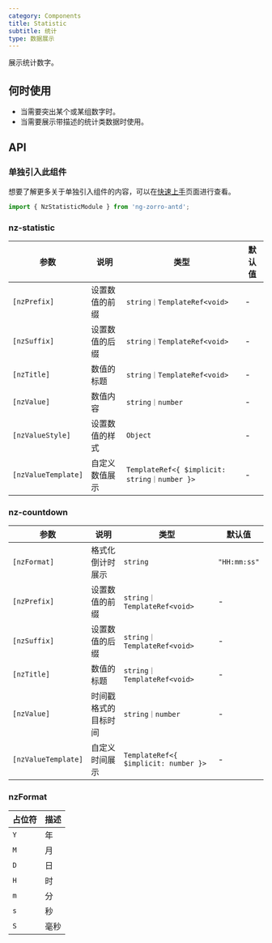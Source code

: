 ```yaml
---
category: Components
title: Statistic
subtitle: 统计
type: 数据展示
---
```


展示统计数字。

## 何时使用

- 当需要突出某个或某组数字时。
- 当需要展示带描述的统计类数据时使用。

## API

### 单独引入此组件

想要了解更多关于单独引入组件的内容，可以在[快速上手](/docs/getting-started/zh#单独引入某个组件)页面进行查看。

```ts
import { NzStatisticModule } from 'ng-zorro-antd';
```

### nz-statistic

| 参数 | 说明 | 类型 | 默认值 |
| -------- | ----------- | ---- | ------- |
| `[nzPrefix]` | 设置数值的前缀 | `string｜TemplateRef<void>` | - |
| `[nzSuffix]` | 设置数值的后缀 | `string｜TemplateRef<void>` | - |
| `[nzTitle]` | 数值的标题 | `string｜TemplateRef<void>` | - |
| `[nzValue]` | 数值内容 | `string｜number` | - |
| `[nzValueStyle]` | 设置数值的样式 | `Object` | - |
| `[nzValueTemplate]` | 自定义数值展示 | `TemplateRef<{ $implicit: string｜number }>` | - |

### nz-countdown

| 参数 | 说明 | 类型 | 默认值 |
| -------- | ----------- | ---- | ------- |
| `[nzFormat]` | 格式化倒计时展示 | `string` | `"HH:mm:ss"` |
| `[nzPrefix]` | 设置数值的前缀 | `string｜TemplateRef<void>` | - |
| `[nzSuffix]` | 设置数值的后缀 | `string｜TemplateRef<void>` | - |
| `[nzTitle]` | 数值的标题 | `string｜TemplateRef<void>` | - |
| `[nzValue]` | 时间戳格式的目标时间 | `string｜number` | - |
| `[nzValueTemplate]` | 自定义时间展示 | `TemplateRef<{ $implicit: number }>` | - |

### nzFormat

| 占位符 | 描述 |
| -------- | ----------- |
| `Y` | 年 |
| `M` | 月 |
| `D` | 日 |
| `H` | 时 |
| `m` | 分 |
| `s` | 秒 |
| `S` | 毫秒 |
